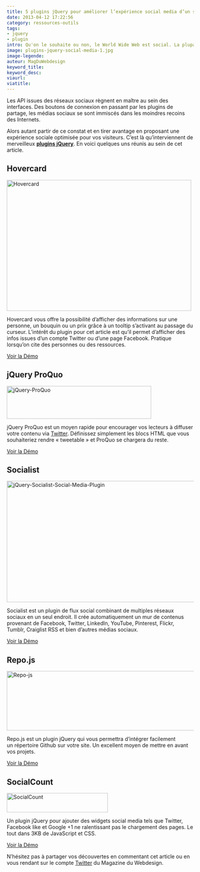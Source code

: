 ```yaml
---
title: 5 plugins jQuery pour améliorer l’expérience social media d’un site Web
date: 2013-04-12 17:22:56
category: ressources-outils
tags:
- jquery
- plugin
intro: Qu'on le souhaite ou non, le World Wide Web est social. La plupart des sites intègrent désormais de nombreux widgets social media.
image: plugins-jquery-social-media-1.jpg
image-legende:
auteur: MagDuWebdesign
keyword_title:
keyword_desc:
viaurl:
viatitle:
---
```


<p>Les API issues des réseaux sociaux&nbsp;règnent&nbsp;en maître au sein des interfaces. Des boutons de connexion en passant par les plugins de partage, les médias sociaux se sont immiscés dans les moindres recoins des Internets.</p>
<p>Alors autant partir de ce constat et en tirer avantage en proposant une expérience sociale optimisée pour vos visiteurs. C’est là qu’interviennent de merveilleux <strong><a title="Articles sur jQuery - Magazine du Webdesign" href="http://magazineduwebdesign.com/magie-des-internets/">plugins jQuery</a></strong>. En voici&nbsp;quelques uns réunis au sein de cet article.</p>
<h2>Hovercard</h2>
<p><img class="size-full wp-image-4677 aligncenter" title="Hovercard" src="https://s3-eu-west-1.amazonaws.com/mdw-images/large/Hovercard.jpg" alt="Hovercard" width="497" height="352"></p>
<p>Hovercard vous offre la possibilité d’afficher des informations sur une personne, un bouquin ou un prix grâce à un tooltip s’activant au passage du curseur. L’intérêt du plugin pour cet article est qu’il permet d’afficher des infos issues d’un compte Twitter ou d’une page Facebook. Pratique lorsqu’on cite des personnes ou des ressources.</p>
<a class="button primary radius" href="http://designwithpc.com/Plugins/Hovercard" target="_blank">Voir la Démo</a>
<h2>jQuery ProQuo</h2>
<p><img class="size-full wp-image-4678 aligncenter" title="jQuery-ProQuo" src="https://s3-eu-west-1.amazonaws.com/mdw-images/large/jQuery-ProQuo.jpg" alt="jQuery-ProQuo" width="389" height="88"></p>
<p>jQuery ProQuo est un moyen rapide pour encourager vos lecteurs à diffuser votre contenu via <a title="Exemples d’utilisations créatives de l’API Twitter" href="http://magazineduwebdesign.com/exemples-d-utilisations-creatives-de-l-api-twitter">Twitter</a>. Définissez simplement les blocs HTML que vous souhaiteriez rendre « tweetable » et ProQuo se chargera du reste.</p>
<a class="button primary radius" href="http://wmdmark.github.io/jquery-proquo/" target="_blank">Voir la Démo</a>
<h2>Socialist</h2>
<p><img class="size-full wp-image-4679 aligncenter" title="jQuery-Socialist-Social-Media-Plugin" src="https://s3-eu-west-1.amazonaws.com/mdw-images/large/jQuery-Socialist-Social-Media-Plugin.jpg" alt="jQuery-Socialist-Social-Media-Plugin" width="555" height="326"></p>
<p>Socialist est un plugin de flux social combinant de multiples réseaux sociaux en un seul endroit. Il crée automatiquement un mur de contenus provenant de Facebook, Twitter, LinkedIn, YouTube, Pinterest, Flickr, Tumblr, Craiglist RSS et bien d’autres médias sociaux.</p>
<a class="button primary radius" href="http://plugins.in1.com/socialist" target="_blank">Voir la Démo</a>
<h2>Repo.js</h2>
<p><img class="size-full wp-image-4680 aligncenter" title="Repo-js" src="https://s3-eu-west-1.amazonaws.com/mdw-images/large/Repo-js.jpg" alt="Repo-js" width="520" height="160"></p>
<p>Repo.js est un plugin jQuery qui vous permettra d’intégrer facilement un&nbsp;répertoire&nbsp;Github sur votre site. Un excellent moyen de mettre en avant vos projets.</p>
<a class="button primary radius" href="http://darcyclarke.me/dev/repojs/" target="_blank">Voir la Démo</a>
<h2>SocialCount</h2>
<p><img class="size-full wp-image-4681 aligncenter" title="SocialCount" src="https://s3-eu-west-1.amazonaws.com/mdw-images/large/SocialCount.jpg" alt="SocialCount" width="272" height="52"></p>
<p>Un plugin jQuery pour ajouter des widgets social media tels que Twitter, Facebook like et Google +1 ne ralentissant pas le chargement des pages. Le tout dans 3KB de JavaScript et CSS.</p>
<a class="button primary radius" href="http://filamentgroup.com/lab/socialcount/" target="_blank">Voir la Démo</a>
<p>N’hésitez pas à partager vos découvertes en commentant cet article ou en vous rendant sur le compte <a title="Twitter Magazine du Webdesign" href="https://twitter.com/MagDuWebdesign" target="_blank">Twitter</a> du Magazine du Webdesign.</p>
